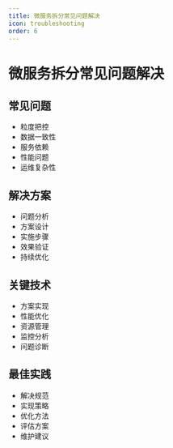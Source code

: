 ```yaml
---
title: 微服务拆分常见问题解决
icon: troubleshooting
order: 6
---
```


# 微服务拆分常见问题解决

## 常见问题
- 粒度把控
- 数据一致性
- 服务依赖
- 性能问题
- 运维复杂性

## 解决方案
- 问题分析
- 方案设计
- 实施步骤
- 效果验证
- 持续优化

## 关键技术
- 方案实现
- 性能优化
- 资源管理
- 监控分析
- 问题诊断

## 最佳实践
- 解决规范
- 实现策略
- 优化方法
- 评估方案
- 维护建议
